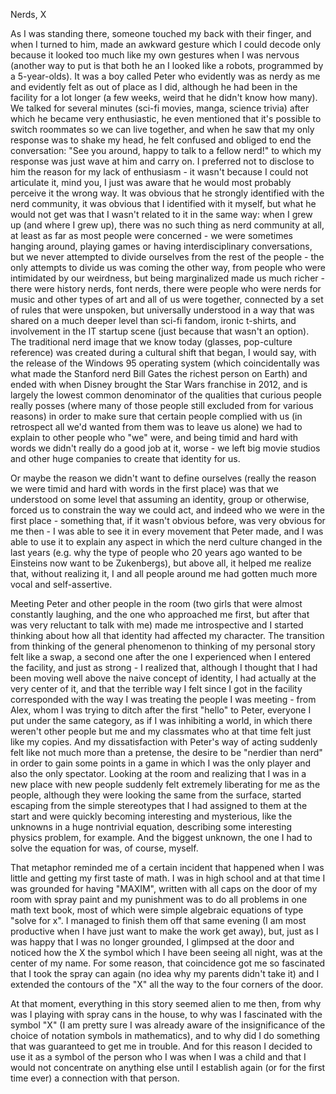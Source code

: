 Nerds, X

As I was standing there, someone touched my back with their finger, and when I turned to him, made an awkward gesture which I could decode only because it looked too much like my own gestures when I was nervous (another way to put is that both he an I looked like a robots, programmed by a 5-year-olds). It was a boy called Peter who evidently was as nerdy as me and evidently felt as out of place as I did, although he had been in the facility for a lot longer (a few weeks, weird that he didn't know how many). We talked for several minutes (sci-fi movies, manga, science trivia) after which he became very enthusiastic, he even mentioned that it's possible to switch roommates so we can live together, and when he saw that my only response was to shake my head, he felt confused and obliged to end the conversation: "See you around, happy to talk to a fellow nerd!" to which my response was just wave at him and carry on. I preferred not to disclose to him the reason for my lack of enthusiasm - it wasn't because I could not articulate it, mind you, I just was aware that he would most probably perceive it the wrong way. It was obvious that he strongly identified with the nerd community, it was obvious that I identified with it myself, but what he would not get was that I wasn't related to it in the same way: when I grew up (and where I grew up), there was no such thing as nerd community at all, at least as far as most people were concerned - we were sometimes hanging around, playing games or having interdisciplinary conversations, but we never attempted to divide ourselves from the rest of the people - the only attempts to divide us was coming the other way, from people who were intimidated by our weirdness, but being marginalized made us much richer - there were history nerds, font nerds, there were people who were nerds for music and other types of art and all of us were together, connected by a set of rules that were unspoken, but universally understood in a way that was shared on a much deeper level than sci-fi fandom, ironic t-shirts, and involvement in the IT startup scene (just because that wasn't an option). The traditional nerd image that we know today (glasses, pop-culture reference) was created during a cultural shift that began, I would say, with the release of the Windows 95 operating system (which coincidentally was what made the Stanford nerd Bill Gates the richest person on Earth) and ended with when Disney brought the Star Wars franchise in 2012, and is largely the lowest common denominator of the qualities that curious people really posses (where many of those people still excluded from for various reasons) in order to make sure that certain people complied with us (in retrospect all we'd wanted from them was to leave us alone) we had to explain to other people who "we" were, and being timid and hard with words we didn't really do a good job at it, worse - we left big movie studios and other huge companies to create that identity for us.

Or maybe the reason we didn't want to define ourselves (really the reason we were timid and hard with words in the first place) was that we understood on some level that assuming an identity, group or otherwise, forced us to constrain the way we could act, and indeed who we were in the first place - something that, if it wasn't obvious before, was very obvious for me then - I was able to see it in every movement that Peter made, and I was able to use it to explain any aspect in which the nerd culture changed in the last years (e.g. why the type of people who 20 years ago wanted to be Einsteins now want to be Zukenbergs), but above all, it helped me realize that, without realizing it, I and all people around me had gotten much more vocal and self-assertive. 

Meeting Peter and other people in the room (two girls that were almost constantly laughing, and the one who approached me first, but after that was very reluctant to talk with me) made me introspective and I started thinking about how all that identity had affected my character. The transition from thinking of the general phenomenon to thinking of my personal story felt like a swap, a second one after the one I experienced when I entered the facility, and just as strong - I realized that, although I thought that I had been moving well above the naive concept of identity, I had actually at the very center of it, and that the terrible way I felt since I got in the facility corresponded with the way I was treating the people I was meeting - from Alex, whom I was trying to ditch after the first "hello" to Peter, everyone I put under the same category, as if I was inhibiting a world, in which there weren't other people but me and my classmates who at that time felt just like my copies. And my dissatisfaction with Peter's way of acting suddenly felt like not much more than a pretense, the desire to be "nerdier than nerd" in order to gain some points in a game in which I was the only player and also the only spectator. Looking at the room and realizing that I was in a new place with new people suddenly felt extremely liberating for me as the people, although they were looking the same from the surface, started escaping from the simple stereotypes that I had assigned to them at the start and were quickly becoming interesting and mysterious, like the unknowns in a huge nontrivial equation, describing some interesting physics problem, for example. And the biggest unknown, the one I had to solve the equation for was, of course, myself. 

That metaphor reminded me of a certain incident that happened when I was little and getting my first taste of math. I was in high school and at that time I was grounded for having "MAXIM", written with all caps on the door of my room with spray paint and my punishment was to do all problems in one math text book, most of which were simple algebraic equations of type "solve for x". I managed to finish them off that same evening (I am most productive when I have just want to make the work get away), but, just as I was happy that I was no longer grounded, I glimpsed at the door and noticed how the X the symbol which I have been seeing all night, was at the center of my name. For some reason, that coincidence got me so fascinated that I took the spray can again (no idea why my parents didn't take it) and I extended the contours of the "X" all the way to the four corners of the door. 

At that moment, everything in this story seemed alien to me then, from why was I playing with spray cans in the house, to why was I fascinated with the symbol "X" (I am pretty sure I was already aware of the insignificance of the choice of notation symbols in mathematics), and to why did I do something that was guaranteed to get me in trouble. And for this reason I decided to use it as a symbol of the person who I was when I was a child and that I would not concentrate on anything else until I establish again (or for the first time ever) a connection with that person.
